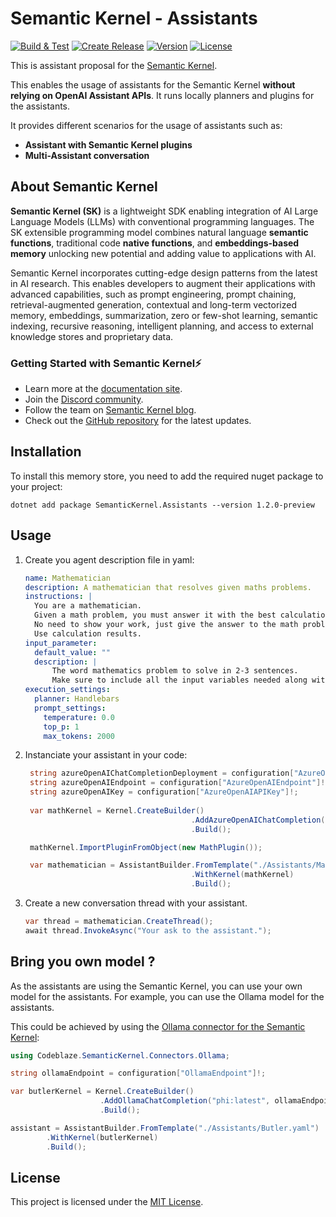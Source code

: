 ﻿# Semantic Kernel - Assistants

[![Build & Test](https://github.com/kbeaugrand/SemanticKernel.Assistants/actions/workflows/build_tests.yml/badge.svg)](https://github.com/kbeaugrand/SemanticKernel.Assistants/actions/workflows/build_test.yml)
[![Create Release](https://github.com/kbeaugrand/SemanticKernel.Assistants/actions/workflows/publish.yml/badge.svg)](https://github.com/kbeaugrand/SemanticKernel.Assistants/actions/workflows/publish.yml)
[![Version](https://img.shields.io/github/v/release/kbeaugrand/SemanticKernel.Assistants)](https://img.shields.io/github/v/release/kbeaugrand/SemanticKernel.Assistants)
[![License](https://img.shields.io/github/license/kbeaugrand/SemanticKernel.Assistants)](https://img.shields.io/github/v/release/kbeaugrand/SemanticKernel.Assistants)

This is assistant proposal for the [Semantic Kernel](https://aka.ms/semantic-kernel).

This enables the usage of assistants for the Semantic Kernel **without relying on OpenAI Assistant APIs**.
It runs locally planners and plugins for the assistants.

It provides different scenarios for the usage of assistants such as:
- **Assistant with Semantic Kernel plugins**
- **Multi-Assistant conversation**

## About Semantic Kernel

**Semantic Kernel (SK)** is a lightweight SDK enabling integration of AI Large
Language Models (LLMs) with conventional programming languages. The SK
extensible programming model combines natural language **semantic functions**,
traditional code **native functions**, and **embeddings-based memory** unlocking
new potential and adding value to applications with AI.

Semantic Kernel incorporates cutting-edge design patterns from the latest in AI
research. This enables developers to augment their applications with advanced
capabilities, such as prompt engineering, prompt chaining, retrieval-augmented
generation, contextual and long-term vectorized memory, embeddings,
summarization, zero or few-shot learning, semantic indexing, recursive
reasoning, intelligent planning, and access to external knowledge stores and
proprietary data.

### Getting Started with Semantic Kernel⚡

- Learn more at the [documentation site](https://aka.ms/SK-Docs).
- Join the [Discord community](https://aka.ms/SKDiscord).
- Follow the team on [Semantic Kernel blog](https://aka.ms/sk/blog).
- Check out the [GitHub repository](https://github.com/microsoft/semantic-kernel) for the latest updates.

## Installation

To install this memory store, you need to add the required nuget package to your project:

```dotnetcli
dotnet add package SemanticKernel.Assistants --version 1.2.0-preview
```

## Usage

1. Create you agent description file in yaml: 
    ```yaml
    name: Mathematician
    description: A mathematician that resolves given maths problems.
    instructions: |
      You are a mathematician.
      Given a math problem, you must answer it with the best calculation formula.
      No need to show your work, just give the answer to the math problem.
      Use calculation results.
    input_parameter: 
      default_value: ""
      description: |
          The word mathematics problem to solve in 2-3 sentences.
          Make sure to include all the input variables needed along with their values and units otherwise the math function will not be able to solve it.
    execution_settings:
      planner: Handlebars
      prompt_settings: 
        temperature: 0.0
        top_p: 1
        max_tokens: 2000
    ```
2. Instanciate your assistant in your code: 
   ```csharp
    string azureOpenAIChatCompletionDeployment = configuration["AzureOpenAIDeploymentName"]!;
    string azureOpenAIEndpoint = configuration["AzureOpenAIEndpoint"]!;
    string azureOpenAIKey = configuration["AzureOpenAIAPIKey"]!;
 
    var mathKernel = Kernel.CreateBuilder()
                                        .AddAzureOpenAIChatCompletion(azureOpenAIChatCompletionDeployment, azureOpenAIEndpoint, azureOpenAIKey)
                                        .Build();

    mathKernel.ImportPluginFromObject(new MathPlugin());

    var mathematician = AssistantBuilder.FromTemplate("./Assistants/Mathematician.yaml")
                                        .WithKernel(mathKernel)
                                        .Build();
   ```
3. Create a new conversation thread with your assistant.
   ```csharp
   var thread = mathematician.CreateThread();
   await thread.InvokeAsync("Your ask to the assistant.");
   ```

## Bring you own model ?

As the assistants are using the Semantic Kernel, you can use your own model for the assistants.
For example, you can use the Ollama model for the assistants.

This could be achieved by using the [Ollama connector for the Semantic Kernel](https://github.com/BLaZeKiLL/Codeblaze.SemanticKernel): 

```csharp
using Codeblaze.SemanticKernel.Connectors.Ollama;

string ollamaEndpoint = configuration["OllamaEndpoint"]!;

var butlerKernel = Kernel.CreateBuilder()
                    .AddOllamaChatCompletion("phi:latest", ollamaEndpoint)
                    .Build();

assistant = AssistantBuilder.FromTemplate("./Assistants/Butler.yaml")
        .WithKernel(butlerKernel)
        .Build();
```

## License

This project is licensed under the [MIT License](LICENSE).
